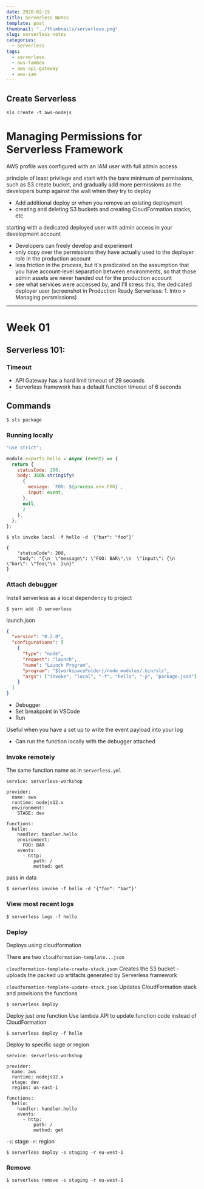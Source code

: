 ```yaml
---
date: 2020-02-15
title: Serverless Notes
template: post
thumbnail: "../thumbnails/serverless.png"
slug: serverless-notes
categories:
  - Serverless
tags:
  - serverless
  - aws-lambda
  - aws-api-gateway
  - aws-iam
---
```


<!-- ------------------------------------------------------------------------------------------------------- -->

## Create Serverless

```terminal
sls create -t aws-nodejs
```

<!-- ------------------------------------------------------------------------------------------------------- -->

# Managing Permissions for Serverless Framework

AWS profile was configured with an IAM user with full admin access

principle of least privilege and start with the bare minimum of permissions, such as S3 create bucket, and gradually add more permissions as the developers bump against the wall when they try to deploy

- Add additional deploy or when you remove an existing deployment
- creating and deleting S3 buckets and creating CloudFormation stacks, etc

starting with a dedicated deployed user with admin access in your development account

- Developers can freely develop and experiment
- only copy over the permissions they have actually used to the deployer role in the production account
- less friction in the process, but it's predicated on the assumption that you have account-level separation between environments, so that those admin assets are never handed out for the production account
- see what services were accessed by, and I'll stress this, the dedicated deployer user
  (screenshot in Production Ready Serverless: 1. Intro > Managing persmissions)

---

<!-- ------------------------------------------------------------------------------------------------------- -->

# Week 01

## Serverless 101:

### Timeout

- API Gateway has a hard limit timeout of 29 seconds
- Serverless framework has a default function timeout of 6 seconds

## Commands

```terminal
$ sls package
```

### Running locally

```javascript
"use strict";

module.exports.hello = async (event) => {
  return {
    statusCode: 200,
    body: JSON.stringify(
      {
        message: `FOO: ${process.env.FOO}`,
        input: event,
      },
      null,
      2
    ),
  };
};
```

```terminal
$ sls invoke local -f hello -d '{"bar": "foo"}'

{
    "statusCode": 200,
    "body": "{\n  \"message\": \"FOO: BAR\",\n  \"input\": {\n    \"bar\": \"foo\"\n  }\n}"
}
```

### Attach debugger

Install serverless as a local dependency to project

```terminal
$ yarn add -D serverless
```

<div class="filename">launch.json</div>

```json
{
  "version": "0.2.0",
  "configurations": [
    {
      "type": "node",
      "request": "launch",
      "name": "Launch Program",
      "program": "${workspaceFolder}/node_modules/.bin/sls",
      "args": ["invoke", "local", "-f", "hello", "-p", "package.json"]
    }
  ]
}
```

- Debugger
- Set breakpoint in VSCode
- Run

Useful when you have a set up to write the event payload into your log

- Can run the function locally with the debugger attached

### Invoke remotely

The same function name as in `serverless.yml`

```yml{10}
service: serverless-workshop

provider:
  name: aws
  runtime: nodejs12.x
  environment:
    STAGE: dev

functions:
  hello:
    handler: handler.hello
    environment:
      FOO: BAR
    events:
      - http:
          path: /
          method: get
```

pass in data

```terminal
$ serverless invoke -f hello -d '{"foo": "bar"}'
```

### View most recent logs

```terminal
$ serverless logs -f hello
```

### Deploy

Deploys using cloudformation

There are two `cloudformation-template...json`

`cloudformation-template-create-stack.json`
Creates the S3 bucket - uploads the packed up artifacts generated by Serverless framework

`cloudformation-template-update-stack.json`
Updates CloudFormation stack and provisions the functions

```terminal
$ serverless deploy
```

Deploy just one function
Use lambda API to update function code instead of CloudFormation

```terminal
$ serverless deploy -f hello
```

Deploy to specific sage or region

```yml{6,7}
service: serverless-workshop

provider:
  name: aws
  runtime: nodejs12.x
  stage: dev
  region: us-east-1

functions:
  hello:
    handler: handler.hello
    events:
      - http:
          path: /
          method: get
```

`-s`: stage
`-r`: region

```terminal
$ serverless deploy -s staging -r eu-west-1
```

### Remove

```terminal
$ serverless remove -s staging -r eu-west-1
```
